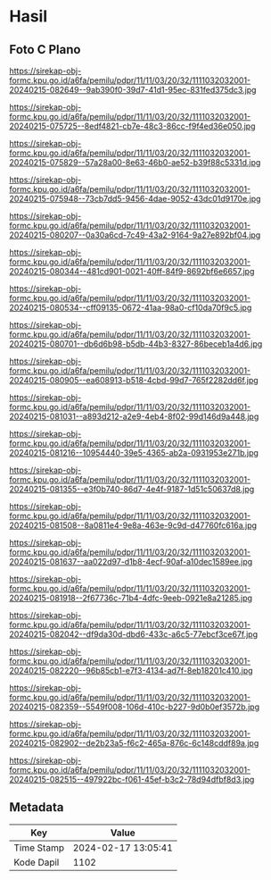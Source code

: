 # Hasil

## Foto C Plano

https://sirekap-obj-formc.kpu.go.id/a6fa/pemilu/pdpr/11/11/03/20/32/1111032032001-20240215-082649--9ab390f0-39d7-41d1-95ec-831fed375dc3.jpg

https://sirekap-obj-formc.kpu.go.id/a6fa/pemilu/pdpr/11/11/03/20/32/1111032032001-20240215-075725--8edf4821-cb7e-48c3-86cc-f9f4ed36e050.jpg

https://sirekap-obj-formc.kpu.go.id/a6fa/pemilu/pdpr/11/11/03/20/32/1111032032001-20240215-075829--57a28a00-8e63-46b0-ae52-b39f88c5331d.jpg

https://sirekap-obj-formc.kpu.go.id/a6fa/pemilu/pdpr/11/11/03/20/32/1111032032001-20240215-075948--73cb7dd5-9456-4dae-9052-43dc01d9170e.jpg

https://sirekap-obj-formc.kpu.go.id/a6fa/pemilu/pdpr/11/11/03/20/32/1111032032001-20240215-080207--0a30a6cd-7c49-43a2-9164-9a27e892bf04.jpg

https://sirekap-obj-formc.kpu.go.id/a6fa/pemilu/pdpr/11/11/03/20/32/1111032032001-20240215-080344--481cd901-0021-40ff-84f9-8692bf6e6657.jpg

https://sirekap-obj-formc.kpu.go.id/a6fa/pemilu/pdpr/11/11/03/20/32/1111032032001-20240215-080534--cff09135-0672-41aa-98a0-cf10da70f9c5.jpg

https://sirekap-obj-formc.kpu.go.id/a6fa/pemilu/pdpr/11/11/03/20/32/1111032032001-20240215-080701--db6d6b98-b5db-44b3-8327-86beceb1a4d6.jpg

https://sirekap-obj-formc.kpu.go.id/a6fa/pemilu/pdpr/11/11/03/20/32/1111032032001-20240215-080905--ea608913-b518-4cbd-99d7-765f2282dd6f.jpg

https://sirekap-obj-formc.kpu.go.id/a6fa/pemilu/pdpr/11/11/03/20/32/1111032032001-20240215-081031--a893d212-a2e9-4eb4-8f02-99d146d9a448.jpg

https://sirekap-obj-formc.kpu.go.id/a6fa/pemilu/pdpr/11/11/03/20/32/1111032032001-20240215-081216--10954440-39e5-4365-ab2a-0931953e271b.jpg

https://sirekap-obj-formc.kpu.go.id/a6fa/pemilu/pdpr/11/11/03/20/32/1111032032001-20240215-081355--e3f0b740-86d7-4e4f-9187-1d51c50637d8.jpg

https://sirekap-obj-formc.kpu.go.id/a6fa/pemilu/pdpr/11/11/03/20/32/1111032032001-20240215-081508--8a0811e4-9e8a-463e-9c9d-d47760fc616a.jpg

https://sirekap-obj-formc.kpu.go.id/a6fa/pemilu/pdpr/11/11/03/20/32/1111032032001-20240215-081637--aa022d97-d1b8-4ecf-90af-a10dec1589ee.jpg

https://sirekap-obj-formc.kpu.go.id/a6fa/pemilu/pdpr/11/11/03/20/32/1111032032001-20240215-081918--2f67736c-71b4-4dfc-9eeb-0921e8a21285.jpg

https://sirekap-obj-formc.kpu.go.id/a6fa/pemilu/pdpr/11/11/03/20/32/1111032032001-20240215-082042--df9da30d-dbd6-433c-a6c5-77ebcf3ce67f.jpg

https://sirekap-obj-formc.kpu.go.id/a6fa/pemilu/pdpr/11/11/03/20/32/1111032032001-20240215-082220--96b85cb1-e7f3-4134-ad7f-8eb18201c410.jpg

https://sirekap-obj-formc.kpu.go.id/a6fa/pemilu/pdpr/11/11/03/20/32/1111032032001-20240215-082359--5549f008-106d-410c-b227-9d0b0ef3572b.jpg

https://sirekap-obj-formc.kpu.go.id/a6fa/pemilu/pdpr/11/11/03/20/32/1111032032001-20240215-082902--de2b23a5-f6c2-465a-876c-6c148cddf89a.jpg

https://sirekap-obj-formc.kpu.go.id/a6fa/pemilu/pdpr/11/11/03/20/32/1111032032001-20240215-082515--497922bc-f061-45ef-b3c2-78d94dfbf8d3.jpg


## Metadata

| Key        | Value               |
| ---------- | ------------------- |
| Time Stamp | 2024-02-17 13:05:41 |
| Kode Dapil | 1102                |



